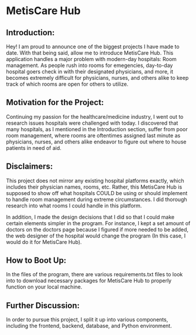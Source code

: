 # **MetisCare Hub**

## **Introduction:**
Hey! I am proud to announce one of the biggest projects I have made to date. With that being said, allow me to introduce MetisCare Hub. This application handles a major problem with modern-day hospitals: Room management. As people rush into rooms for emegencies, day-to-day hospital goers check in with their designated physicians, and more, it becomes extremely difficult for physicians, nurses, and others alike to keep track of which rooms are open for others to utilize.

## **Motivation for the Project:**
Continuing my passion for the healthcare/medicine industry, I went out to research issues hospitals were challenged with today. I discovered that many hospitals, as I mentioned in the Introduction section, suffer from poor room management, where rooms are oftentimes assigned last minute as physicians, nurses, and others alike endeavor to figure out where to house patients in need of aid. 

## **Disclaimers:**
This project does not mirror any existing hospital platforms exactly, which includes their physician names, rooms, etc. Rather, this MetisCare Hub is supposed to show off what hospitals COULD be using or should implement to handle room management during extreme circumstances. I did thorough research into what rooms I could handle in this platform. 

In addition, I made the design decisions that I did so that I could make certain elements simpler in the program. For instance, I kept a set amount of doctors on the doctors page because I figured if more needed to be added, the web designer of the hospital would change the program (In this case, I would do it for MetisCare Hub). 

## **How to Boot Up:**
In the files of the program, there are various requirements.txt files to look into to download necessary packages for MetisCare Hub to properly function on your local machine. 

## **Further Discussion:**
In order to pursue this project, I split it up into various components, including the frontend, backend, database, and Python environment. 
